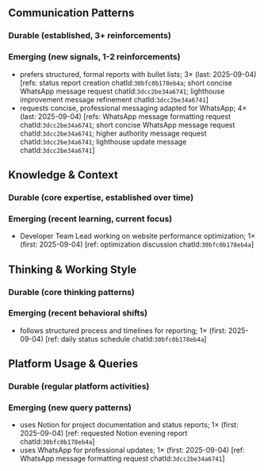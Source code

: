 ## Communication Patterns
### Durable (established, 3+ reinforcements)

### Emerging (new signals, 1-2 reinforcements)
- prefers structured, formal reports with bullet lists; 3× (last: 2025-09-04) [refs: status report creation chatId:`30bfc0b178eb4a`; short concise WhatsApp message request chatId:`3dcc2be34a6741`; lighthouse improvement message refinement chatId:`3dcc2be34a6741`]
- requests concise, professional messaging adapted for WhatsApp; 4× (last: 2025-09-04) [refs: WhatsApp message formatting request chatId:`3dcc2be34a6741`; short concise WhatsApp message request chatId:`3dcc2be34a6741`; higher authority message request chatId:`3dcc2be34a6741`; lighthouse update message chatId:`3dcc2be34a6741`]

## Knowledge & Context
### Durable (core expertise, established over time)

### Emerging (recent learning, current focus)
- Developer Team Lead working on website performance optimization; 1× (first: 2025-09-04) [ref: optimization discussion chatId:`30bfc0b178eb4a`]

## Thinking & Working Style
### Durable (core thinking patterns)

### Emerging (recent behavioral shifts)
- follows structured process and timelines for reporting; 1× (first: 2025-09-04) [ref: daily status schedule chatId:`30bfc0b178eb4a`]

## Platform Usage & Queries
### Durable (regular platform activities)

### Emerging (new query patterns)
- uses Notion for project documentation and status reports; 1× (first: 2025-09-04) [ref: requested Notion evening report chatId:`30bfc0b178eb4a`]
- uses WhatsApp for professional updates; 1× (first: 2025-09-04) [ref: WhatsApp message formatting request chatId:`3dcc2be34a6741`]